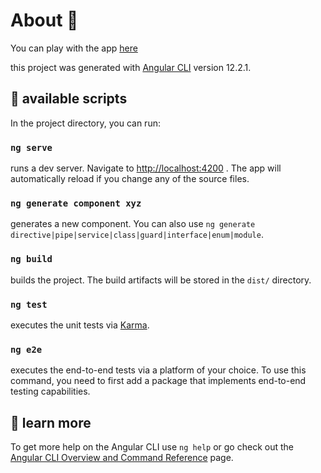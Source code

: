 # About :wave:

You can play with the app [here](https://lime-table-1e5dbd.netlify.app/) <br />

this project was generated with [Angular CLI](https://github.com/angular/angular-cli) version 12.2.1.

## :eyes: available scripts

In the project directory, you can run:<br/>
<!-- ## Development server -->

### `ng serve`
runs a dev server. Navigate to [http://localhost:4200](http://localhost:4200/) . The app will automatically reload if you change any of the source files.


<!-- ## Code scaffolding -->
### `ng generate component xyz`
generates a new component. You can also use `ng generate directive|pipe|service|class|guard|interface|enum|module`.

<!-- ## Build -->

### `ng build`
builds the project. The build artifacts will be stored in the `dist/` directory.

<!-- ## Running unit tests -->

### `ng test`
executes the unit tests via [Karma](https://karma-runner.github.io).

<!-- ## Running end-to-end tests -->

### `ng e2e`
executes the end-to-end tests via a platform of your choice. To use this command, you need to first add a package that implements end-to-end testing capabilities.

## :eyes: learn more

To get more help on the Angular CLI use `ng help` or go check out the [Angular CLI Overview and Command Reference](https://angular.io/cli) page.
